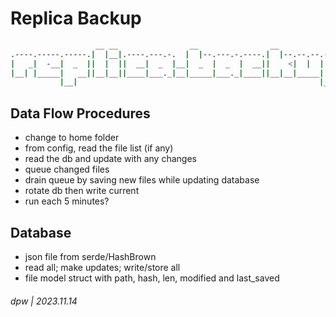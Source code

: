 # Replica Backup

```bash
                   __ __                __                __                
.----.-----.-----.|  |__|.----.---.-.  |  |--.---.-.----.|  |--.--.--.-----.
|   _|  -__|  _  ||  |  ||  __|  _  |__|  _  |  _  |  __||    <|  |  |  _  |
|__| |_____|   __||__|__||____|___._|__|_____|___._|____||__|__|_____|   __|
           |__|                                                      |__|   
```

## Data Flow Procedures

* change to home folder
* from config, read the file list (if any)
* read the db and update with any changes
* queue changed files
* drain queue by saving new files while updating database
* rotate db then write current
* run each 5 minutes?

## Database

* json file from serde/HashBrown
* read all; make updates; write/store all
* file model struct with path, hash, len, modified and last_saved

###### dpw | 2023.11.14

